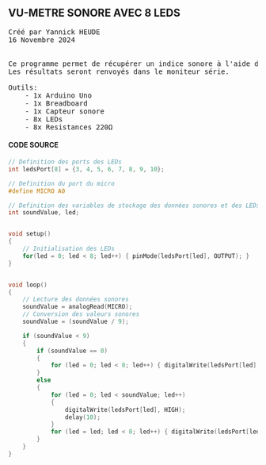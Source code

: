 ## VU-METRE SONORE AVEC 8 LEDS

<pre>
Créé par Yannick HEUDE
16 Novembre 2024


Ce programme permet de récupérer un indice sonore à l'aide d'un capteur.
Les résultats seront renvoyés dans le moniteur série.

Outils:
    - 1x Arduino Uno
    - 1x Breadboard
    - 1x Capteur sonore
    - 8x LEDs
    - 8x Resistances 220Ω
</pre>

#### CODE SOURCE

```c
// Definition des ports des LEDs
int ledsPort[8] = {3, 4, 5, 6, 7, 8, 9, 10};

// Definition du port du micro
#define MICRO A0

// Definition des variables de stockage des données sonores et des LEDs
int soundValue, led;


void setup()
{
    // Initialisation des LEDs
    for(led = 0; led < 8; led++) { pinMode(ledsPort[led], OUTPUT); }
}


void loop()
{
    // Lecture des données sonores
    soundValue = analogRead(MICRO);
    // Conversion des valeurs sonores
    soundValue = (soundValue / 9);

    if (soundValue < 9)
    {
        if (soundValue == 0)
        {
            for (led = 0; led < 8; led++) { digitalWrite(ledsPort[led], LOW); }
        }
        else
        {
            for (led = 0; led < soundValue; led++)
            {
                digitalWrite(ledsPort[led], HIGH);
                delay(10);
            }
            for (led = led; led < 8; led++) { digitalWrite(ledsPort[led], LOW); }
        }
    }
}
```
